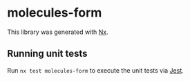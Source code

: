 # molecules-form

This library was generated with [Nx](https://nx.dev).

## Running unit tests

Run `nx test molecules-form` to execute the unit tests via [Jest](https://jestjs.io).
